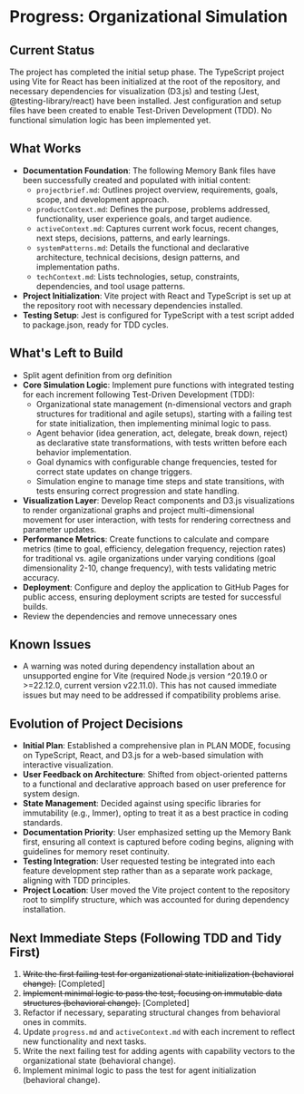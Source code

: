 # Progress: Organizational Simulation

## Current Status
The project has completed the initial setup phase. The TypeScript project using Vite for React has been initialized at the root of the repository, and necessary dependencies for visualization (D3.js) and testing (Jest, @testing-library/react) have been installed. Jest configuration and setup files have been created to enable Test-Driven Development (TDD). No functional simulation logic has been implemented yet.

## What Works
- **Documentation Foundation**: The following Memory Bank files have been successfully created and populated with initial content:
  - `projectbrief.md`: Outlines project overview, requirements, goals, scope, and development approach.
  - `productContext.md`: Defines the purpose, problems addressed, functionality, user experience goals, and target audience.
  - `activeContext.md`: Captures current work focus, recent changes, next steps, decisions, patterns, and early learnings.
  - `systemPatterns.md`: Details the functional and declarative architecture, technical decisions, design patterns, and implementation paths.
  - `techContext.md`: Lists technologies, setup, constraints, dependencies, and tool usage patterns.
- **Project Initialization**: Vite project with React and TypeScript is set up at the repository root with necessary dependencies installed.
- **Testing Setup**: Jest is configured for TypeScript with a test script added to package.json, ready for TDD cycles.

## What's Left to Build
- Split agent definition from org definition
- **Core Simulation Logic**: Implement pure functions with integrated testing for each increment following Test-Driven Development (TDD):
  - Organizational state management (n-dimensional vectors and graph structures for traditional and agile setups), starting with a failing test for state initialization, then implementing minimal logic to pass.
  - Agent behavior (idea generation, act, delegate, break down, reject) as declarative state transformations, with tests written before each behavior implementation.
  - Goal dynamics with configurable change frequencies, tested for correct state updates on change triggers.
  - Simulation engine to manage time steps and state transitions, with tests ensuring correct progression and state handling.
- **Visualization Layer**: Develop React components and D3.js visualizations to render organizational graphs and project multi-dimensional movement for user interaction, with tests for rendering correctness and parameter updates.
- **Performance Metrics**: Create functions to calculate and compare metrics (time to goal, efficiency, delegation frequency, rejection rates) for traditional vs. agile organizations under varying conditions (goal dimensionality 2-10, change frequency), with tests validating metric accuracy.
- **Deployment**: Configure and deploy the application to GitHub Pages for public access, ensuring deployment scripts are tested for successful builds.
- Review the dependencies and remove unnecessary ones

## Known Issues
- A warning was noted during dependency installation about an unsupported engine for Vite (required Node.js version ^20.19.0 or >=22.12.0, current version v22.11.0). This has not caused immediate issues but may need to be addressed if compatibility problems arise.

## Evolution of Project Decisions
- **Initial Plan**: Established a comprehensive plan in PLAN MODE, focusing on TypeScript, React, and D3.js for a web-based simulation with interactive visualization.
- **User Feedback on Architecture**: Shifted from object-oriented patterns to a functional and declarative approach based on user preference for system design.
- **State Management**: Decided against using specific libraries for immutability (e.g., Immer), opting to treat it as a best practice in coding standards.
- **Documentation Priority**: User emphasized setting up the Memory Bank first, ensuring all context is captured before coding begins, aligning with guidelines for memory reset continuity.
- **Testing Integration**: User requested testing be integrated into each feature development step rather than as a separate work package, aligning with TDD principles.
- **Project Location**: User moved the Vite project content to the repository root to simplify structure, which was accounted for during dependency installation.

## Next Immediate Steps (Following TDD and Tidy First)
1. ~~Write the first failing test for organizational state initialization (behavioral change).~~ [Completed]
2. ~~Implement minimal logic to pass the test, focusing on immutable data structures (behavioral change).~~ [Completed]
3. Refactor if necessary, separating structural changes from behavioral ones in commits.
4. Update `progress.md` and `activeContext.md` with each increment to reflect new functionality and next tasks.
5. Write the next failing test for adding agents with capability vectors to the organizational state (behavioral change).
6. Implement minimal logic to pass the test for agent initialization (behavioral change).
